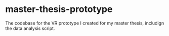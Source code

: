 # master-thesis-prototype
The codebase for the VR prototype I created for my master thesis, includign the data analysis script.
